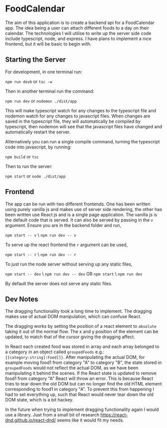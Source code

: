 # FoodCalendar
The aim of this application is to create a backend api for a FoodCalendar app. The idea being a user can attach different foods to a day on their calendar. The technologies I will utilise to write up the server side code include typescript, node, and express. I have plans to implement a nice frontend, but it will be basic to begin with. 

## Starting the Server
For development, in one terminal run:

`npm run devb` or `tsc -w`

Then in another terminal run the command: 

`npm run dev` or `nodemon ./dist/app`

This will make typescript watch for any changes to the typescript file and nodemon watch for any changes to javascript files. When changes are saved in the typescript file, they will automatically be compiled by typescript, then nodemon will see that the javascript files have changed and automatically restart the server. 

Alternatively you can run a single compile command, turning the typescript code into javascript, by running:

`npm build` or `tsc`

Then to run the server: 

`npm start` or `node ./dist/app`

## Frontend
The app can be run with two different frontends. One has been written using purely vanilla js and makes use of server side rendering, the other has been written use React js and is a single page application. The vanilla js is the default code that is served. It can also be served by passing in the `v` argument. Ensure you are in the backend folder and run,

`npm start -- v` \ `npm run dev -- v` 

To serve up the react frontend the `r` argument can be used, 

`npm start -- r` \ `npm run dev -- r`

To just run the node server without serving up any static files,

`npm start -- dev` \ `npm run dev -- dev` OR `npm start` \ `npm run dev`

By default the server does not serve any static files.

## Dev Notes
The dragging functionality took a long time to implement. The dragging makes use of actual DOM manipulation, which can confuse React.

The dragging works by setting the position of a react element to `absolute` taking it out of the normal flow. The x and y position of the element can be updated,
to match that of the cursor giving the dragging affect. 

In React each created food was stored in array and each array belonged to a category in an object called `groupedFoods` e.g.: `{[category:string]:Food[]}`. After manipulating the actual
DOM, for example moving food1 from category "A" to category "B", the state stored in `groupedFoods` would not reflect the actual DOM, as we have been manipulating it behind the scenes. If the React state is updated to remove food1 from category "A" React will throw an error. This is because React tries to tear down the old DOM but can no longer find the old HTML element corresponding to food1 in category "A". To prevent this from happening I had to set everything up, such that React would never tear down the old DOM state, which is a bit hackey. 

In the future when trying to implement dragging functionality again I would use a library. Just from a small bit of research https://react-dnd.github.io/react-dnd/ seems like it would fit my needs.